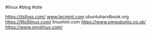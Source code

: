  
#linux #blog #site

https://itsfoss.com/
www.tecmint.com
ubuntuhandbook.org
https://9to5linux.com/
linuxhint.com
https://www.omgubuntu.co.uk/
https://www.omglinux.com/


